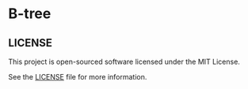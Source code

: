# B-tree


## LICENSE
This project is open-sourced software licensed under the MIT License.

See the [LICENSE](./LICENSE) file for more information.
